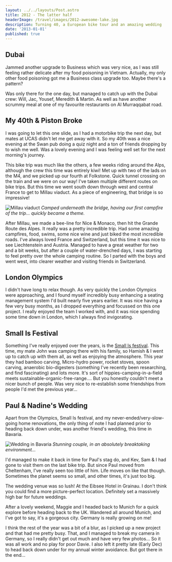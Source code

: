 ```yaml
---
layout: ../../layouts/Post.astro
title: 2012 - The latter half
headerImage: /travel/images/2012-awesome-lake.jpg
description: Turning 40, a European bike tour and an amazing wedding
date: '2013-01-01'
published: true
---
```

## Dubai
Jammed another upgrade to Business which was very nice, as I was still feeling rather delicate after my food poisoning in Vietnam. Actually, my only other food poisoning got me a Business class upgrade too. Maybe there's a pattern?

Was only there for the one day, but managed to catch up with the Dubai crew: Will, Jac, Yousef, Meredith & Martin. As well as have another scrummy meal at one of my favourite restaurants on Al Murraqqabat road.

## My 40th & Piston Broke
I was going to let this one slide, as I had a motorbike trip the next day, but mates at UCAS didn't let me get away with it. So my 40th was a nice evening at the Swan pub doing a quiz night and a ton of friends dropping by to wish me well. Was a lovely evening and I was feeling well set for the next morning's journey.

This bike trip was much like the others, a few weeks riding around the Alps, although the crew this time was entirely kiwi! Met up with two of the lads on the M4, and we picked up our fourth at Folkstone. Quick tunnel crossing on the train and we were on our way!
I've taken multiple different routes on bike trips. But this time we went south down through west and central France to get to Millau viaduct. As a piece of engineering, that bridge is so impressive!

![Millau viaduct](/travel/images/2012-millau.jpg)
*Camped underneath the bridge, having our first campfire of the trip... quickly became a theme.*

After Millau, we made a bee-line for Nice & Monaco, then hit the Grande Route des Alpes. It really was a pretty incredible trip. Had some amazing campfires, food, swims, some nice wine and just biked the most incredible roads. I've always loved France and Switzerland, but this time it was nice to see Liechtenstein and Austria. Managed to have a great weather for two and a bit weeks, but after a couple of water-drenched days, I was starting to feel pretty over the whole camping routine. So I parted with the boys and went west, into clearer weather and visiting friends in Switzerland.

## London Olympics

I didn't have long to relax though. As very quickly the London Olympics were approaching, and I found myself incredibly busy enhancing a seating management system I'd built nearly five years earlier.
It was nice having a few very busy months, as I dropped everything and focussed on this one project. I really enjoyed the team I worked with, and it was nice spending some time down in London, which I always find invigorating.

## Small Is Festival

Something I've really enjoyed over the years, is the [Small Is festival](http://www.smallisfestival.org/). This time, my mate John was camping there with his family, so Hamish & I went up to catch up with them all, as well as enjoying the atmosphere. This year they had bamboo carving, Micro-hydro power, rocket stoves, spoon carving, anaerobic bio-digesters (something I've recently been researching, and find fascinating) and lots more. It's sort of hippies-camping-in-a-field meets sustainable-organic-free-range....  But you honestly couldn't meet a nicer bunch of people. Was very nice to re-establish some friendships from people I'd met the previous year...

## Paul & Nadine's Wedding

Apart from the Olympics, Small Is festival, and my never-ended/very-slow-going home renovations, the only thing of note I had planned prior to heading back down under, was another friend's wedding, this time in Bavaria.

![Wedding in Bavaria](/travel/images/2012-paul-nadine.jpg)
*Stunning couple, in an absolutely breaktaking environment...*

I'd managed to make it back in time for Paul's stag do, and Kev, Sam & I had gone to visit them on the last bike trip. But since Paul moved from Cheltenham, I've really seen too little of him. Life moves on like that though. Sometimes the planet seems so small, and other times, it's just too big.

The wedding venue was so lush! At the Eibsee Hotel in Grainau. I don't think you could find a more picture-perfect location. Definitely set a massively high bar for future weddings.

After a lovely weekend, Maggie and I headed back to Munich for a quick explore before heading back to the UK. Wandered all around Munich, and I've got to say, it's a gorgeous city. Germany is really growing on me!

I think the rest of the year was a bit of a blur, as I picked up a new project and that had me pretty busy. That, and I managed to break my camera in Germany, so I really didn't get out much and have very few photos... So it was all work and no play for poor Davie. I also left it pretty late (Early Dec) to head back down under for my annual winter avoidance. But got there in the end...
